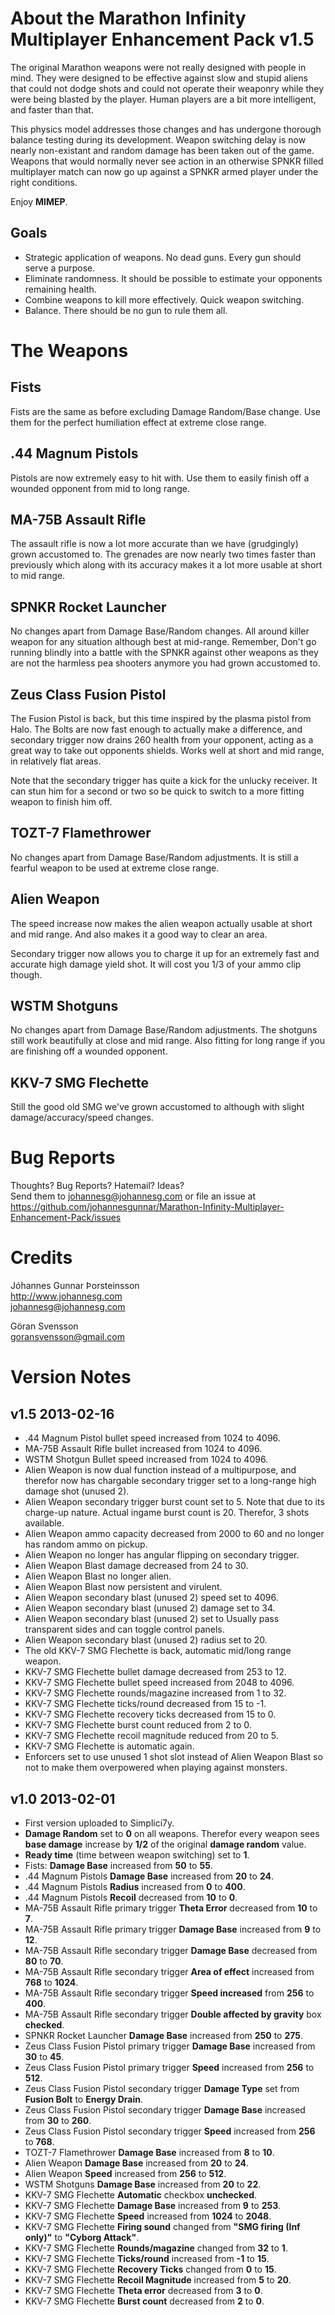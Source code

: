# About the Marathon Infinity Multiplayer Enhancement Pack v1.5
The original Marathon weapons were not really designed with people in mind. They were designed to be effective against slow and stupid aliens that could not dodge shots and could not operate their weaponry while they were being blasted by the player. Human players are a bit more intelligent, and faster than that.

This physics model addresses those changes and has undergone thorough balance testing during its development. Weapon switching delay is now nearly non-existant and random damage has been taken out of the game. Weapons that would normally never see action in an otherwise SPNKR filled multiplayer match can now go up against a SPNKR armed player under the right conditions.  

Enjoy **MIMEP**.

## Goals
- Strategic application of weapons. No dead guns. Every gun should serve a purpose.
- Eliminate randomness. It should be possible to estimate your opponents remaining health.
- Combine weapons to kill more effectively. Quick weapon switching.
- Balance. There should be no gun to rule them all. 

# The Weapons

## Fists
Fists are the same as before excluding Damage Random/Base change. Use them for the perfect humiliation effect at extreme close range.

## .44 Magnum Pistols
Pistols are now extremely easy to hit with. Use them to easily finish off a wounded opponent from mid to long range.

## MA-75B Assault Rifle
The assault rifle is now a lot more accurate than we have (grudgingly) grown accustomed to. The grenades are now nearly two times faster than previously which along with its accuracy makes it a lot more usable at short to mid range.

## SPNKR Rocket Launcher
No changes apart from Damage Base/Random changes. All around killer weapon for any situation although best at mid-range. Remember, Don't go running blindly into a battle with the SPNKR against other weapons as they are not the harmless pea shooters anymore you had grown accustomed to.

## Zeus Class Fusion Pistol
The Fusion Pistol is back, but this time inspired by the plasma pistol from Halo. The Bolts are now fast enough to actually make a difference, and secondary trigger now drains 260 health from your opponent, acting as a great way to take out opponents shields. Works well at short and mid range, in relatively flat areas.

Note that the secondary trigger has quite a kick for the unlucky receiver. It can stun him for a second or two so be quick to switch to a more fitting weapon to finish him off.

## TOZT-7 Flamethrower
No changes apart from Damage Base/Random adjustments. It is still a fearful weapon to be used at extreme close range.

## Alien Weapon
The speed increase now makes the alien weapon actually usable at short and mid range. And also makes it a good way to clear an area.

Secondary trigger now allows you to charge it up for an extremely fast and accurate high damage yield shot. It will cost you 1/3 of your ammo clip though.

## WSTM Shotguns
No changes apart from Damage Base/Random adjustments. The shotguns still work beautifully at close and mid range. Also fitting for long range if you are finishing off a wounded opponent.

## KKV-7 SMG Flechette
Still the good old SMG we've grown accustomed to although with slight damage/accuracy/speed changes.

# Bug Reports
Thoughts? Bug Reports? Hatemail? Ideas?  
Send them to johannesg@johannesg.com or file an issue at https://github.com/johannesgunnar/Marathon-Infinity-Multiplayer-Enhancement-Pack/issues

# Credits
Jóhannes Gunnar Þorsteinsson  
http://www.johannesg.com  
johannesg@johannesg.com

Göran Svensson  
goransvensson@gmail.com

# Version Notes

## v1.5 2013-02-16
- .44 Magnum Pistol bullet speed increased from 1024 to 4096.
- MA-75B Assault Rifle bullet increased from 1024 to 4096.
- WSTM Shotgun Bullet speed increased from 1024 to 4096.
- Alien Weapon is now dual function instead of a multipurpose, and therefor now has chargable secondary trigger set to a long-range high damage shot (unused 2).
- Alien Weapon secondary trigger burst count set to 5. Note that due to its charge-up nature. Actual ingame burst count is 20. Therefor, 3 shots available.
- Alien Weapon ammo capacity decreased from 2000 to 60 and no longer has random ammo on pickup.
- Alien Weapon no longer has angular flipping on secondary trigger.
- Alien Weapon Blast damage decreased from 24 to 30.
- Alien Weapon Blast no longer alien.
- Alien Weapon Blast now persistent and virulent.
- Alien Weapon secondary blast (unused 2) speed set to 4096.
- Alien Weapon secondary blast (unused 2) damage set to 34.
- Alien Weapon secondary blast (unused 2) set to Usually pass transparent sides and can toggle control panels.
- Alien Weapon secondary blast (unused 2) radius set to 20.
- The old KKV-7 SMG Flechette is back, automatic mid/long range weapon.
- KKV-7 SMG Flechette bullet damage decreased from 253 to 12.
- KKV-7 SMG Flechette bullet speed increased from 2048 to 4096.
- KKV-7 SMG Flechette rounds/magazine increased from 1 to 32.
- KKV-7 SMG Flechette ticks/round decreased from 15 to -1.
- KKV-7 SMG Flechette recovery ticks decreased from 15 to 0.
- KKV-7 SMG Flechette burst count reduced from 2 to 0.
- KKV-7 SMG Flechette recoil magnitude reduced from 20 to 5.
- KKV-7 SMG Flechette is automatic again.
- Enforcers set to use unused 1 shot slot instead of Alien Weapon Blast so not to make them overpowered when playing against monsters.

## v1.0 2013-02-01
- First version uploaded to Simplici7y.
- **Damage Random** set to **0** on all weapons. Therefor every weapon sees **base damage** increase by **1/2** of the original **damage random** value.
- **Ready time** (time between weapon switching) set to **1**.
- Fists: **Damage Base** increased from **50** to **55**.
- .44 Magnum Pistols **Damage Base** increased from **20** to **24**.
- .44 Magnum Pistols **Radius** increased from **0** to **400**.
- .44 Magnum Pistols **Recoil** decreased from **10** to **0**.
- MA-75B Assault Rifle primary trigger **Theta Error** decreased from **10** to **7**.
- MA-75B Assault Rifle primary trigger **Damage Base** increased from **9** to **12**.
- MA-75B Assault Rifle secondary trigger **Damage Base** decreased from **80** to **70**.
- MA-75B Assault Rifle secondary trigger **Area of effect** increased from **768** to **1024**.
- MA-75B Assault Rifle secondary trigger **Speed increased** from **256** to **400**.
- MA-75B Assault Rifle secondary trigger **Double affected by gravity** box **checked**.
- SPNKR Rocket Launcher **Damage Base** increased from **250** to **275**.
- Zeus Class Fusion Pistol primary trigger **Damage Base** increased from **30** to **45**.
- Zeus Class Fusion Pistol primary trigger **Speed** increased from **256** to **512**.
- Zeus Class Fusion Pistol secondary trigger **Damage Type** set from **Fusion Bolt** to **Energy Drain**.
- Zeus Class Fusion Pistol secondary trigger **Damage Base** increased from **30** to **260**.
- Zeus Class Fusion Pistol secondary trigger **Speed** increased from **256** to **768**.
- TOZT-7 Flamethrower **Damage Base** increased from **8** to **10**.
- Alien Weapon **Damage Base** increased from **20** to **24**.
- Alien Weapon **Speed** increased from **256** to **512**.
- WSTM Shotguns **Damage Base** increased from **20** to **22**.
- KKV-7 SMG Flechette **Automatic** checkbox **unchecked**.
- KKV-7 SMG Flechette **Damage Base** increased from **9** to **253**.
- KKV-7 SMG Flechette **Speed** increased from **1024** to **2048**.
- KKV-7 SMG Flechette **Firing sound** changed from **"SMG firing (Inf only)"** to **"Cyborg Attack"**.
- KKV-7 SMG Flechette **Rounds/magazine** changed from **32** to **1**.
- KKV-7 SMG Flechette **Ticks/round** increased from **-1** to **15**.
- KKV-7 SMG Flechette **Recovery Ticks** changed from **0** to **15**.
- KKV-7 SMG Flechette **Recoil Magnitude** increased from **5** to **20**.
- KKV-7 SMG Flechette **Theta error** decreased from **3** to **0**.
- KKV-7 SMG Flechette **Burst count** decreased from **2** to **0**.